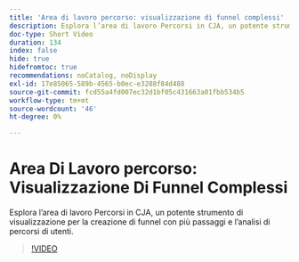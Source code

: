 ```yaml
---
title: 'Area di lavoro percorso: visualizzazione di funnel complessi'
description: Esplora l’area di lavoro Percorsi in CJA, un potente strumento di visualizzazione per la creazione di funnel con più passaggi e l’analisi di percorsi di utenti.
doc-type: Short Video
duration: 134
index: false
hide: true
hidefromtoc: true
recommendations: noCatalog, noDisplay
exl-id: 17e85065-589b-4565-b0ec-e3288f84d488
source-git-commit: fcd55a4fd007ec32d1bf05c431663a01fbb534b5
workflow-type: tm+mt
source-wordcount: '46'
ht-degree: 0%

---
```


# Area Di Lavoro percorso: Visualizzazione Di Funnel Complessi

Esplora l’area di lavoro Percorsi in CJA, un potente strumento di visualizzazione per la creazione di funnel con più passaggi e l’analisi di percorsi di utenti.

<!-- 72_S103_3442450_134_journey-canvas-visualizing-complex-funnels -->
>[!VIDEO](https://video.tv.adobe.com/v/3458364/?learn=on&enablevpops=true)
